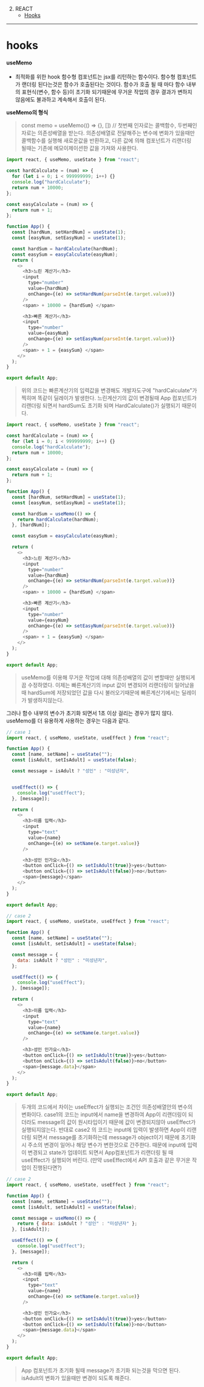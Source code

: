 2. REACT
   - [Hooks](#hooks)
   <!-- - [변수](#변수)
      + [선언](#선언)
      + [초기화](#초기화)
      + [할당](#할당)
      + [Temporal Dead Zone](#temporal-dead-zone-호이스팅)
   - [스코프 Scope](#스코프-scope)
     - [함수레벨 스코프](#함수레벨-스코프function-level-scope)
     - [블록레벨 스코프](#블록레벨-스코프block-level-scope)
   - [var,let,const 차이](#varletconst-차이)
   - [클로저 Closure](#클로저-closure)
   - [비동기, callback, promise, async/await](#비동기-callback-promise-asyncawait) -->

---

# hooks

#### useMemo

- 최적화를 위한 hook
  함수형 컴포넌트는 jsx를 리턴하는 함수이다. 함수형 컴포넌트가 랜더링 된다는것은 함수가 호출된다는 것이다.
  함수가 호출 될 때 마다 함수 내부의 표현식(변수, 함수 등)이 초기화 되기때문에 무거운 작업의 경우 결과가 변하지 않음에도 불과하고 계속해서 호출이 된다.

**useMemo의 형식**

> const memo = useMemo(() => {}, []) // 첫번째 인자로는 콜백함수, 두번째인자로는 의존성배열을 받는다.
> 의존성배열로 전달해주는 변수에 변화가 있을때만 콜백함수를 실행해 새로운값을 반환하고,
> 다른 값에 의해 컴포넌트가 리랜더링 될때는 기존에 메모이제이션한 값을 가져와 사용한다.

```js
import react, { useMemo, useState } from "react";

const hardCalculate = (num) => {
  for (let i = 0; i < 999999999; i++) {}
  console.log("hardCalculate");
  return num + 10000;
};

const easyCalculate = (num) => {
  return num + 1;
};

function App() {
  const [hardNum, setHardNum] = useState(1);
  const [easyNum, setEasyNum] = useState(1);

  const hardSum = hardCalculate(hardNum);
  const easySum = easyCalculate(easyNum);
  return (
    <>
      <h3>느린 계산기</h3>
      <input
        type="number"
        value={hardNum}
        onChange={(e) => setHardNum(parseInt(e.target.value))}
      />
      <span> + 10000 = {hardSum} </span>

      <h3>빠른 계산기</h3>
      <input
        type="number"
        value={easyNum}
        onChange={(e) => setEasyNum(parseInt(e.target.value))}
      />
      <span> + 1 = {easySum} </span>
    </>
  );
}

export default App;
```

> 위의 코드는 빠른계산기의 입력값을 변경해도 개발자도구에 "hardCalculate"가 찍히며 똑같이 딜레이가 발생한다.
> 느린계산기의 값이 변경될때 App 컴포넌트가 리랜더링 되면서 hardSum도 초기화 되며 HardCalculate()가 실행되기 때문이다.

```js
import react, { useMemo, useState } from "react";

const hardCalculate = (num) => {
  for (let i = 0; i < 999999999; i++) {}
  console.log("hardCalculate");
  return num + 10000;
};

const easyCalculate = (num) => {
  return num + 1;
};

function App() {
  const [hardNum, setHardNum] = useState(1);
  const [easyNum, setEasyNum] = useState(1);

  const hardSum = useMemo(() => {
    return hardCalculate(hardNum);
  }, [hardNum]);

  const easySum = easyCalculate(easyNum);

  return (
    <>
      <h3>느린 계산기</h3>
      <input
        type="number"
        value={hardNum}
        onChange={(e) => setHardNum(parseInt(e.target.value))}
      />
      <span> + 10000 = {hardSum} </span>

      <h3>빠른 계산기</h3>
      <input
        type="number"
        value={easyNum}
        onChange={(e) => setEasyNum(parseInt(e.target.value))}
      />
      <span> + 1 = {easySum} </span>
    </>
  );
}

export default App;
```

> useMemo를 이용해 무거운 작업에 대해 의존성배열의 값이 변할때만 실행되게끔 수정하였다.
> 이제는 빠른계산기의 input 값이 변경되어 리랜더링이 일어났을때 hardSum에 저장되었던 값을 다시 불러오기때문에 빠른계산기에서는 딜레이가 발생하지않는다.

그러나 함수 내부의 변수가 초기화 되면서 1초 이상 걸리는 경우가 많지 않다. useMemo를 더 유용하게 사용하는 경우는 다음과 같다.

```js
// case 1
import react, { useMemo, useState, useEffect } from "react";

function App() {
  const [name, setName] = useState("");
  const [isAdult, setIsAdult] = useState(false);

  const message = isAdult ? "성인" : "미성년자",


  useEffect(() => {
    console.log("useEffect");
  }, [message]);

  return (
    <>
      <h3>이름 입력</h3>
      <input
        type="text"
        value={name}
        onChange={(e) => setName(e.target.value)}
      />

      <h3>성인 인가요</h3>
      <button onClick={() => setIsAdult(true)}>yes</button>
      <button onClick={() => setIsAdult(false)}>no</button>
      <span>{message}</span>
    </>
  );
}

export default App;
```

```js
// case 2
import react, { useMemo, useState, useEffect } from "react";

function App() {
  const [name, setName] = useState("");
  const [isAdult, setIsAdult] = useState(false);

  const message = {
    data: isAdult ? "성인" : "미성년자",
  };

  useEffect(() => {
    console.log("useEffect");
  }, [message]);

  return (
    <>
      <h3>이름 입력</h3>
      <input
        type="text"
        value={name}
        onChange={(e) => setName(e.target.value)}
      />

      <h3>성인 인가요</h3>
      <button onClick={() => setIsAdult(true)}>yes</button>
      <button onClick={() => setIsAdult(false)}>no</button>
      <span>{message.data}</span>
    </>
  );
}

export default App;
```

> 두개의 코드에서 차이는 useEffect가 실행되는 조건인 의존성배열안의 변수의 변화이다.
> case1의 코드는 input에서 name을 변경하여 App이 리랜더링이 되더라도 message의 값이 원시타입이기 때문에 값이 변경되지않아 useEffect가 실행되지않는다.
> 반대로 case2 의 코드는 input에 입력이 발생하면 App이 리랜더링 되면서 message를 초기화하는데
> message가 object이기 때문에 초기화 시 주소의 변경이 일어나 해당 변수가 변한것으로 간주한다.
> 때문에 input에 입력이 변경되고 state가 업데이트 되면서 App컴포넌트가 리랜더링 될 때 useEffect가 실행되어 버린다. (만약 useEffect에서 API 호출과 같은 무거운 작업이 진행된다면?)

```js
// case 2
import react, { useMemo, useState, useEffect } from "react";

function App() {
  const [name, setName] = useState("");
  const [isAdult, setIsAdult] = useState(false);

  const message = useMemo(() => {
    return { data: isAdult ? "성인" : "미성년자" };
  }, [isAdult]);

  useEffect(() => {
    console.log("useEffect");
  }, [message]);

  return (
    <>
      <h3>이름 입력</h3>
      <input
        type="text"
        value={name}
        onChange={(e) => setName(e.target.value)}
      />

      <h3>성인 인가요</h3>
      <button onClick={() => setIsAdult(true)}>yes</button>
      <button onClick={() => setIsAdult(false)}>no</button>
      <span>{message.data}</span>
    </>
  );
}

export default App;
```

> App 컴포넌트가 초기화 될때 message가 초기화 되는것을 막으면 된다. isAdult의 변화가 있을때만 변경이 되도록 해준다.

